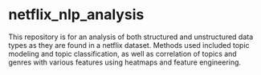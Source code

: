 # netflix_nlp_analysis
This repository is for an analysis of both structured and unstructured data types as they are found in a netflix dataset. Methods used included topic modeling and topic classification, as well as correlation of topics and genres with various features using heatmaps and feature engineering.
